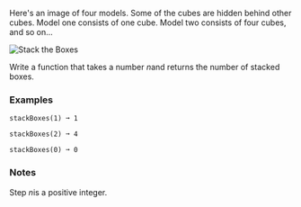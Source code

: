 Here's an image of four models. Some of the cubes are hidden behind other cubes. Model one consists of one cube. Model two consists of four cubes, and so on...

![Stack the Boxes](<https://edabit-challenges.s3.amazonaws.com/stack_the_boxes.png> "Stack the Boxes")

Write a function that takes a number *n*and returns the number of stacked boxes.


### Examples ###
    stackBoxes(1) ➞ 1

    stackBoxes(2) ➞ 4

    stackBoxes(0) ➞ 0


### Notes ###
Step *n*is a positive integer.